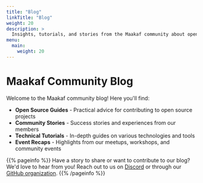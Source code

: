 ```yaml
---
title: "Blog"
linkTitle: "Blog"
weight: 20
description: >
  Insights, tutorials, and stories from the Maakaf community about open source, technology, and community building.
menu:
  main:
    weight: 20
---
```


# Maakaf Community Blog

Welcome to the Maakaf community blog! Here you'll find:

- **Open Source Guides** - Practical advice for contributing to open source projects
- **Community Stories** - Success stories and experiences from our members  
- **Technical Tutorials** - In-depth guides on various technologies and tools
- **Event Recaps** - Highlights from our meetups, workshops, and community events

{{% pageinfo %}}
Have a story to share or want to contribute to our blog? We'd love to hear from you! 
Reach out to us on [Discord](https://discord.gg/a2VyCjRk2M) or through our [GitHub organization](https://github.com/maakaf).
{{% /pageinfo %}}